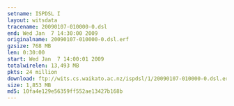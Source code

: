 ```yaml
---
setname: ISPDSL I
layout: witsdata
tracename: 20090107-010000-0.dsl
end: Wed Jan  7 14:30:00 2009
originalname: 20090107-010000-0.dsl.erf
gzsize: 768 MB
len: 0:30:00
start: Wed Jan  7 14:00:01 2009
totalwirelen: 13,493 MB
pkts: 24 million
download: ftp://wits.cs.waikato.ac.nz/ispdsl/1/20090107-010000-0.dsl.erf.gz
size: 1,853 MB
md5: 10fa4e129e56359ff552ae13427b168b
---
```

